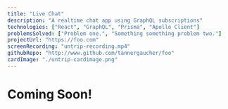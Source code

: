 ```yaml
---
title: "Live Chat"
description: "A realtime chat app using GraphQL subscriptions"
technologies: ["React", "GraphQL", "Prisma", "Apollo Client"]
problemsSolved: ["Problem one.", "Something something problem two."]
projectUrl: "https://foo.com"
screenRecording: "untrip-recording.mp4"
githubRepo: "http://www.github.com/tannergaucher/foo"
cardImage: "./untrip-cardimage.png"
---
```


# Coming Soon!
